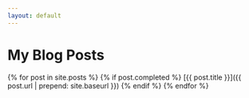 ```yaml
---
layout: default
---
```


# My Blog Posts

{% for post in site.posts %}
  {% if post.completed %}
    [{{ post.title }}]({{ post.url | prepend: site.baseurl }})
  {% endif %}
{% endfor %}
